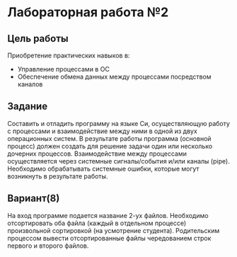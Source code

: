 # Лабораторная работа №2
## Цель работы
Приобретение практических навыков в:
* Управление процессами в ОС
* Обеспечение обмена данных между процессами посредством каналов
## Задание
Составить и отладить программу на языке Си, осуществляющую работу с процессами
и взаимодействие между ними в одной из двух операционных систем. В результате
работы программа (основной процесс) должен создать для решение задачи один или
несколько дочерних процессов. Взаимодействие между процессами осуществляется
через системные сигналы/события и/или каналы (pipe). Необходимо обрабатывать системные ошибки, которые могут возникнуть в результате работы.
## Вариант(8)
На вход программе подается название 2-ух файлов. Необходимо отсортировать
оба файла (каждый в отдельном процессе) произвольной сортировкой (на
усмотрение студента). Родительским процессом вывести отсортированные файлы
чередованием строк первого и второго файлов.